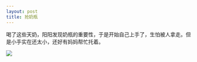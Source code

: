 ```yaml
---
layout: post
title: 抢奶瓶
---
```


喝了这些天奶，阳阳发现奶瓶的重要性，于是开始自己上手了，生怕被人拿走。但是小手实在还太小，还好有妈妈帮忙托着。

![](https://raw.githubusercontent.com/initlove/initlove.github.io/master/images/2016-04-10-203714.jpg)

